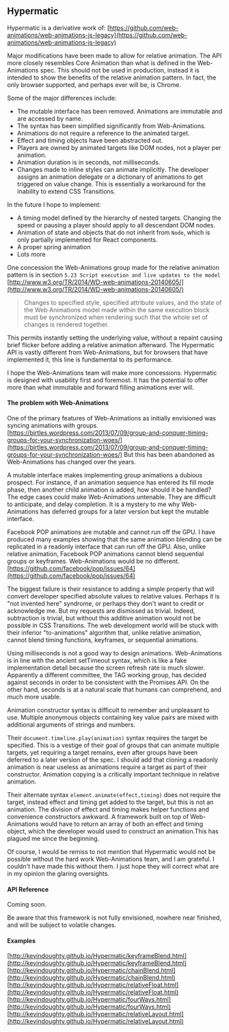 ## Hypermatic

Hypermatic is a derivative work of:
[https://github.com/web-animations/web-animations-js-legacy](https://github.com/web-animations/web-animations-js-legacy)

Major modifications have been made to allow for relative animation.
The API more closely resembles Core Animation than what is defined in the Web-Animations spec.
This should not be used in production, 
instead it is intended to show the benefits of the relative animation pattern.
In fact, the only browser supported, and perhaps ever will be, is Chrome.

Some of the major differences include:

* The mutable interface has been removed. Animations are immutable and are accessed by name.
* The syntax has been simplified significantly from Web-Animations.
* Animations do not require a reference to the animated target.
* Effect and timing objects have been abstracted out.
* Players are owned by animated targets like DOM nodes, not a player per animation.
* Animation duration is in seconds, not milliseconds.
* Changes made to inline styles can animate implicitly. 
The developer assigns an animation delegate or a dictionary of animations to get triggered on value change.
This is essentially a workaround for the inability to extend CSS Transitions.

In the future I hope to implement:

* A timing model defined by the hierarchy of nested targets. Changing the speed or pausing a player should apply to all descendant DOM nodes.
* Animation of state and objects that do not inherit from `Node`, which is only partially implemented for React components.
* A proper spring animation
* Lots more

One concession the Web-Animations group made for the relative animation pattern
is in section `5.23 Script execution and live updates to the model`
[http://www.w3.org/TR/2014/WD-web-animations-20140605/](http://www.w3.org/TR/2014/WD-web-animations-20140605/)

> Changes to specified style, specified attribute values, 
> and the state of the Web Animations model made within the same execution block 
> must be synchronized when rendering such that the whole set of changes is rendered together.

This permits instantly setting the underlying value,
without a repaint causing brief flicker before adding a relative animation afterward.
The Hypermatic API is vastly different from Web-Animations, but for browsers that have implemented it, 
this line is fundamental to its performance.

I hope the Web-Animations team will make more concessions.
Hypermatic is designed with usability first and foremost. 
It has the potential to offer more than what immutable and forward filling animations ever will.

#### The problem with Web-Animations

One of the primary features of Web-Animations as initially envisioned was syncing animations with groups.
[https://birtles.wordpress.com/2013/07/09/group-and-conquer-timing-groups-for-your-synchronization-woes/](https://birtles.wordpress.com/2013/07/09/group-and-conquer-timing-groups-for-your-synchronization-woes/)
But this has been abandoned as Web-Animations has changed over the years.

A mutable interface makes implementing group animations a dubious prospect.
For instance, if an animation sequence has entered its fill mode phase, 
then another child animation is added, how should it be handled?
The edge cases could make Web-Animations untenable.
They are difficult to anticipate, and delay completion.
It is a mystery to me why Web-Animations has deferred groups for a later version 
but kept the mutable interface.

Facebook POP animations are mutable and cannot run off the GPU.
I have produced many examples showing that the same animation blending can be 
replicated in a readonly interface that can run off the GPU.
Also, unlike relative animation, Facebook POP animations cannot blend sequential groups or keyframes.
Web-Animations would be no different.
[https://github.com/facebook/pop/issues/64](https://github.com/facebook/pop/issues/64)

The biggest failure is their resistance to adding a simple property 
that will convert developer specified absolute values to relative values.
Perhaps it is "not invented here" syndrome, or perhaps they don't want to credit or acknowledge me.
But my requests are dismissed as trivial.
Indeed, subtraction is trivial, but without this additive animation would not be possible in CSS Transitions.
The web development world will be stuck with their inferior "to-animations" 
algorithm that, unlike relative animation, cannot blend timing functions, keyframes, or sequential animations.

Using milliseconds is not a good way to design animations. 
Web-Animations is in line with the ancient setTimeout syntax,
which is like a fake implementation detail because the screen refresh rate is much slower.
Apparently a different committee, the TAG working group, 
has decided against seconds in order to be consistent with the Promises API.
On the other hand, seconds is at a natural scale that humans can comprehend,
and much more usable.

Animation constructor syntax is difficult to remember and unpleasant to use.
Multiple anonymous objects containing key value pairs are mixed 
with additional arguments of strings and numbers.

Their `document.timeline.play(animation)` syntax requires the target be specified. 
This is a vestige of their goal of groups that can animate multiple targets,
yet requiring a target remains, even after groups have been deferred to a later version of the spec.
I should add that cloning a readonly animation is near useless 
as animations require a target as part of their constructor.
Animation copying is a critically important technique in relative animation.

Their alternate syntax `element.animate(effect,timing)` does not require the target, 
instead effect and timing get added to the target, but this is not an animation.
The division of effect and timing makes helper functions and convenience constructors awkward.
A framework built on top of Web-Animations would have to return an array of both an effect and timing object,
which the developer would used to construct an animation.This has plagued me since the beginning.

Of course, I would be remiss to not mention that Hypermatic would not be possible without 
the hard work Web-Animations team, and I am grateful. I couldn't have made this without them.
I just hope they will correct what are in my opinion the glaring oversights.

#### API Reference

Coming soon.

Be aware that this framework is not fully envisioned, nowhere near finished, 
and will be subject to volatile changes.

#### Examples

[http://kevindoughty.github.io/Hypermatic/keyframeBlend.html](http://kevindoughty.github.io/Hypermatic/keyframeBlend.html)
[http://kevindoughty.github.io/Hypermatic/chainBlend.html](http://kevindoughty.github.io/Hypermatic/chainBlend.html)
[http://kevindoughty.github.io/Hypermatic/relativeFloat.html](http://kevindoughty.github.io/Hypermatic/relativeFloat.html)
[http://kevindoughty.github.io/Hypermatic/fourWays.html](http://kevindoughty.github.io/Hypermatic/fourWays.html)
[http://kevindoughty.github.io/Hypermatic/relativeLayout.html](http://kevindoughty.github.io/Hypermatic/relativeLayout.html)

